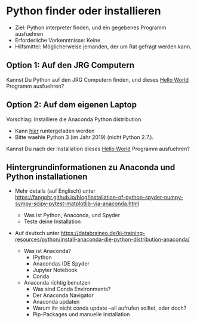# Python finder oder installieren

- Ziel: Python interpreter finden, und ein gegebenes Programm ausfuehren
- Erforderliche Vorkenntnisse: Keine
- Hilfsmittel: Möglicherweise jemanden, der um Rat gefragt werden kann.

## Option 1: Auf den JRG Computern

Kannst Du Python auf den JRG Computern finden, und dieses [Hello
World](hello.py) Programm ausfuehren?

## Option 2: Auf dem eigenen Laptop

Vorschlag: Installiere die Anaconda Python distribution.

- Kann [hier](https://www.anaconda.com/distribution/) runtergeladen werden
- Bitte waehle Python 3 (im Jahr 2019) (nicht Python 2.7.).

Kannst Du nach der Installation dieses [Hello World](hello.py) Programm ausfuehren?

## Hintergrundinformationen zu Anaconda und Python installationen

- Mehr details (auf Englisch) unter https://fangohr.github.io/blog/installation-of-python-spyder-numpy-sympy-scipy-pytest-matplotlib-via-anaconda.html
  - Was ist Python, Anaconda, und Spyder
  - Teste deine Installation

- Auf deutsch unter https://databraineo.de/ki-training-resources/python/install-anaconda-die-python-distribution-anaconda/
  - Was ist Anaconda?
	- IPython
	- Anacondas IDE Spyder
	- Jupyter Notebook
	- Conda
  - Anaconda richtig benutzen
	- Was sind Conda Environments?
	- Der Anaconda Navigator
	- Anaconda updaten
	- Warum ihr nicht conda update –all aufrufen solltet, oder doch?
	- Pip-Packages und manuelle Installation
